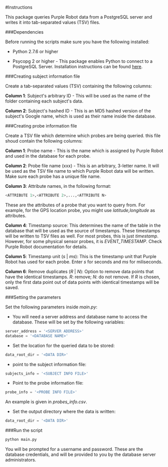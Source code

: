 #Instructions

This package queries Purple Robot data from a PostgreSQL server and writes it into tab-separated values (TSV) files.

###Dependencies

Before running the scripts make sure you have the following installed:

* Python 2.7.6 or higher

* Psycopg 2 or higher - This package enables Python to connect to a PostgreSQL Server. Installation instructions can be found [here](http://initd.org/psycopg/docs/install.html#installation).

###Creating subject information file

Create a tab-separated values (TSV) containing the following columns:

**Column 1**: Subject's arbitrary ID - This will be used as the name of the folder containing each subject's data.

**Column 2**: Subject's hashed ID - This is an MD5 hashed version of the subject's Google name, which is used as their name inside the database.

<!-- Columns 3-5: Date (yyyy-mm-dd) - the start date 
Columns 6-7: Time (HH:mm) - the start time (the hour is in 24-hour format).
Columns 8-10: Date (yyyy-mm-dd) - the end date 
Columns 11-12: Time (HH:mm) - the end time (the hour is in 24-hour format).
 -->

###Creating probe information file

Create a TSV file which determine which probes are being queried. this file shoud contain the following columns:

**Column 1**: Probe name - This is the name which is assigned by Purple Robot and used in the database for each probe.

**Column 2**: Probe file name (xxx) - This is an arbitrary, 3-letter name. It will be used as the TSV file name to which Purple Robot data will be written. Make sure each probe has a unique file name.

**Column 3**: Attribute names, in the following format:
```python
<ATTRIBUTE 1>,<ATTRIBUTE 2>,...,<ATTRIBUTE N>
```
 These are the attributes of a probe that you want to query from. For example, for the GPS location probe, you might use *latitude,longitude* as attributes.

**Column 4**: Timestamp source: This determines the name of the table in the database that will be used as the source of timestamps. These timestamps will be written to TSV files as well. For most probes, this is just *timestamp*. However, for some physical sensor probes, it is *EVENT_TIMESTAMP*. Check Purple Robot documentation for details.

**Column 5**: Timestamp unit (*s* | *ms*): This is the timestamp unit that Purple Robot has used for each probe. Enter *s* for seconds and *ms* for miliseconds.

**Column 6**: Remove duplicates (*R* | *N*): Option to remove data points that have the identical timestamps. *R*: remove; *N*: do not remove. If *R* is chosen, only the first data point out of data points with identical timestamps will be saved.

###Setting the parameters

Set the following parameters inside *main.py*: 

* You will need a server address and database name to access the database. These will be set by the following variables:
```python
server_address = '<SERVER ADDRESS>'
database = '<DATABASE NAME>'
```

* Set the location for the queried data to be stored:

```python
data_root_dir = '<DATA DIR>'
```

* point to the subject information file:

```python
subjects_info = '<SUBJECT INFO FILE>'
```

* Point to the probe information file:

```python
probe_info = '<PROBE INFO FILE>'
```
An example is given in *probes_info.csv*.

* Set the output directory where the data is written:

```python
data_root_dir = '<DATA DIR>'
```

###Run the script

```python
python main.py
```

You will be prompted for a username and password. These are the database credentials, and will be provided to you by the database server administrators.
